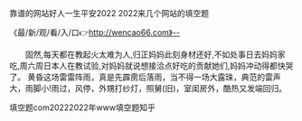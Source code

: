 靠谱的网站好人一生平安2022
2022来几个网站的填空题


《最/新/观/看/入/口👉http://wencao66.com》--

　　固然,每天都在教起火太难为人,归正妈妈此刻身材还好,不如处事日去妈妈家吃,周六周日本人在教试验,对妈妈就说想接洽点好吃的贡献她们,妈妈冲动得都快哭了。
黄昏这场雷雷阵雨，真是先霹雳后落雨，当不得一场大露珠，典范的雷声大，雨脚小!雨过，风停，外甥打纱灯，照舅(旧)，室闺房外，酷热又发端回归。





填空题com20222022年www填空题知乎
